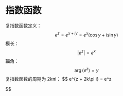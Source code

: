 # 指数函数
复指数函数定义：
$$e^z = e^{x + iy} = e^x \left( \cos y + i\sin y \right)$$
模长：
$$
\left| e^z \right| = e^x
$$
辐角：
$$
\arg\left( e^z \right) = y
$$
复指数函数的周期为 2kπi：
$$
e^{z + 2k\pi i} = e^z

$$
